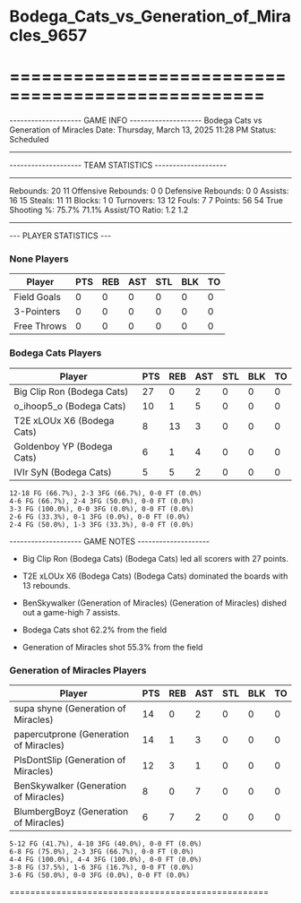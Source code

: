 # Bodega_Cats_vs_Generation_of_Miracles_9657

==================================================
==================================================

-------------------- GAME INFO --------------------
Bodega Cats vs Generation of Miracles
Date: Thursday, March 13, 2025 11:28 PM
Status: Scheduled

--------------------------------------------------

-------------------- TEAM STATISTICS --------------------

---------------------------------------------------------------------------
Rebounds:                 20                        11
Offensive Rebounds:       0                         0
Defensive Rebounds:       0                         0
Assists:                  16                        15
Steals:                   11                        11
Blocks:                   1                         0
Turnovers:                13                        12
Fouls:                    7                         7
Points:                   56                        54
True Shooting %:          75.7%                     71.1%
Assist/TO Ratio:          1.2                       1.2

--------------------------------------------------

--- PLAYER STATISTICS ---

### None Players

|Player|PTS|REB|AST|STL|BLK|TO|
|---|---|---|---|---|---|---|
|Field Goals|0|0|0|0|0|0|
|3-Pointers|0|0|0|0|0|0|
|Free Throws|0|0|0|0|0|0|

### Bodega Cats Players

|Player|PTS|REB|AST|STL|BLK|TO|
|---|---|---|---|---|---|---|
|Big Clip Ron (Bodega Cats)|27|0|2|0|0|0|
|o_ihoop5_o (Bodega Cats)|10|1|5|0|0|0|
|T2E xLOUx X6 (Bodega Cats)|8|13|3|0|0|0|
|Goldenboy YP (Bodega Cats)|6|1|4|0|0|0|
|IVIr SyN (Bodega Cats)|5|5|2|0|0|0|

```
12-18 FG (66.7%), 2-3 3FG (66.7%), 0-0 FT (0.0%)
4-6 FG (66.7%), 2-4 3FG (50.0%), 0-0 FT (0.0%)
3-3 FG (100.0%), 0-0 3FG (0.0%), 0-0 FT (0.0%)
2-6 FG (33.3%), 0-1 3FG (0.0%), 0-0 FT (0.0%)
2-4 FG (50.0%), 1-3 3FG (33.3%), 0-0 FT (0.0%)
```

-------------------- GAME NOTES --------------------

* Big Clip Ron (Bodega Cats) (Bodega Cats) led all scorers with 27 points.
* T2E xLOUx X6 (Bodega Cats) (Bodega Cats) dominated the boards with 13 rebounds.
* BenSkywalker (Generation of Miracles) (Generation of Miracles) dished out a game-high 7 assists.

* Bodega Cats shot 62.2% from the field

* Generation of Miracles shot 55.3% from the field

### Generation of Miracles Players

|Player|PTS|REB|AST|STL|BLK|TO|
|---|---|---|---|---|---|---|
|supa shyne (Generation of Miracles)|14|0|2|0|0|0|
|papercutprone (Generation of Miracles)|14|1|3|0|0|0|
|PlsDontSlip (Generation of Miracles)|12|3|1|0|0|0|
|BenSkywalker (Generation of Miracles)|8|0|7|0|0|0|
|BlumbergBoyz (Generation of Miracles)|6|7|2|0|0|0|

```
5-12 FG (41.7%), 4-10 3FG (40.0%), 0-0 FT (0.0%)
6-8 FG (75.0%), 2-3 3FG (66.7%), 0-0 FT (0.0%)
4-4 FG (100.0%), 4-4 3FG (100.0%), 0-0 FT (0.0%)
3-8 FG (37.5%), 1-6 3FG (16.7%), 0-0 FT (0.0%)
3-6 FG (50.0%), 0-0 3FG (0.0%), 0-0 FT (0.0%)
```

==================================================
